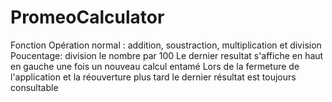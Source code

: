 # PromeoCalculator

Fonction
Opération normal : addition, soustraction, multiplication et division
Poucentage: division le nombre par 100
Le dernier resultat s'affiche en haut en gauche une fois un nouveau calcul entamé
Lors de la fermeture de l'application et la réouverture plus tard le dernier résultat est toujours consultable
